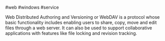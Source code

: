 
#web #windows
#service 

Web Distributed Authoring and Versioning or WebDAV is a protocol whose basic functionality includes enabling users to share, copy, move and edit files through a web server. It can also be used to support collaborative applications with features like file locking and revision tracking.